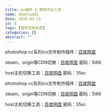 ```yaml
---
title: ps插件 & 游戏平台工具
name: download1
date: 2019-02-13
id: 0
tags: [暂时没有标签]
categories: []
abstract: ""
---
```



photoshop cc系列ico文件制作插件：[百度网盘](https://pan.baidu.com/s/1l1kOdu_vtANwg61tWffQoQ)

steam，origin等CDN切换：[百度网盘](https://pan.baidu.com/s/1l1kOdu_vtANwg61tWffQoQ) 密码：5i66

host主机切换工具：[百度网盘](https://pan.baidu.com/s/1l1kOdu_vtANwg61tWffQoQ) 密码：35xc


<!--more-->


photoshop cc系列ico文件制作插件：[百度网盘](https://pan.baidu.com/s/1l1kOdu_vtANwg61tWffQoQ)

steam，origin等CDN切换：[百度网盘](https://pan.baidu.com/s/1l1kOdu_vtANwg61tWffQoQ) 密码：5i66

host主机切换工具：[百度网盘](https://pan.baidu.com/s/1l1kOdu_vtANwg61tWffQoQ) 密码：35xc

<!--more-->